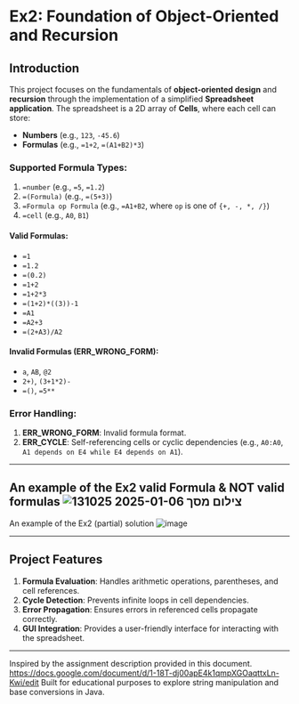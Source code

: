 # Ex2: Foundation of Object-Oriented and Recursion

## Introduction
This project focuses on the fundamentals of **object-oriented design** and **recursion** through the implementation of a simplified **Spreadsheet application**. The spreadsheet is a 2D array of **Cells**, where each cell can store:
- **Numbers** (e.g., `123`, `-45.6`)
- **Formulas** (e.g., `=1+2`, `=(A1+B2)*3`)

### Supported Formula Types:
1. `=number` (e.g., `=5`, `=1.2`)
2. `=(Formula)` (e.g., `=(5+3)`)
3. `=Formula op Formula` (e.g., `=A1+B2`, where `op` is one of `{+, -, *, /}`)
4. `=cell` (e.g., `A0`, `B1`)

#### Valid Formulas:
- `=1`
- `=1.2`
- `=(0.2)`
- `=1+2`
- `=1+2*3`
- `=(1+2)*((3))-1`
- `=A1`
- `=A2+3`
- `=(2+A3)/A2`

#### Invalid Formulas (ERR_WRONG_FORM):
- `a`, `AB`, `@2`
- `2+)`, `(3+1*2)-`
- `=()`, `=5**`

### Error Handling:
1. **ERR_WRONG_FORM**: Invalid formula format.
2. **ERR_CYCLE**: Self-referencing cells or cyclic dependencies (e.g., `A0:A0`, `A1 depends on E4 while E4 depends on A1`).

-------
An example of the Ex2 valid Formula & NOT valid formulas
![צילום מסך 2025-01-06 131025](https://github.com/user-attachments/assets/c1ec5b5b-211c-4361-81cc-26a568503358)
-------
An example of the Ex2 (partial) solution
                                                                                                                                                                                     ![image](https://github.com/user-attachments/assets/b7aebd7c-387d-40ec-8bb0-7fdfa638392b)

------
## Project Features
1. **Formula Evaluation**: Handles arithmetic operations, parentheses, and cell references.
2. **Cycle Detection**: Prevents infinite loops in cell dependencies.
3. **Error Propagation**: Ensures errors in referenced cells propagate correctly.
4. **GUI Integration**: Provides a user-friendly interface for interacting with the spreadsheet.
-----
Inspired by the assignment description provided in this document. https://docs.google.com/document/d/1-18T-dj00apE4k1qmpXGOaqttxLn-Kwi/edit Built for educational purposes to explore string manipulation and base conversions in Java.

